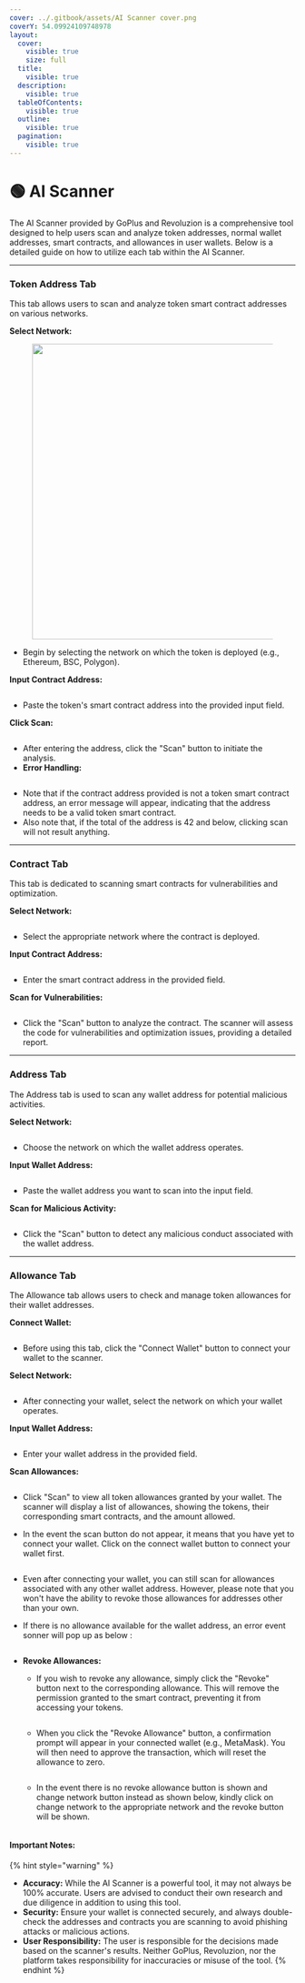 ```yaml
---
cover: ../.gitbook/assets/AI Scanner cover.png
coverY: 54.09924109748978
layout:
  cover:
    visible: true
    size: full
  title:
    visible: true
  description:
    visible: true
  tableOfContents:
    visible: true
  outline:
    visible: true
  pagination:
    visible: true
---
```


# 🟢 AI Scanner

The AI Scanner provided by GoPlus and Revoluzion is a comprehensive tool designed to help users scan and analyze token addresses, normal wallet addresses, smart contracts, and allowances in user wallets. Below is a detailed guide on how to utilize each tab within the AI Scanner.

***

### **Token Address Tab**

This tab allows users to scan and analyze token smart contract addresses on various networks.

**Select Network:**

<figure><img src="../.gitbook/assets/image.png" alt="" width="520"><figcaption></figcaption></figure>

* Begin by selecting the network on which the token is deployed (e.g., Ethereum, BSC, Polygon).



**Input Contract Address:**

<figure><img src="../.gitbook/assets/image (1).png" alt=""><figcaption></figcaption></figure>

* Paste the token's smart contract address into the provided input field.



**Click Scan:**

<figure><img src="../.gitbook/assets/image (2).png" alt=""><figcaption></figcaption></figure>

* After entering the address, click the "Scan" button to initiate the analysis.
* **Error Handling:**

<figure><img src="../.gitbook/assets/image (3).png" alt=""><figcaption></figcaption></figure>

* Note that if the contract address provided is not a token smart contract address, an error message will appear, indicating that the address needs to be a valid token smart contract.
* Also note that, if the total of the address is 42 and below, clicking scan will not result anything.

***

### **Contract Tab**

This tab is dedicated to scanning smart contracts for vulnerabilities and optimization.

**Select Network:**

<figure><img src="../.gitbook/assets/image (13).png" alt=""><figcaption></figcaption></figure>

* Select the appropriate network where the contract is deployed.



**Input Contract Address:**

<figure><img src="../.gitbook/assets/image (14).png" alt=""><figcaption></figcaption></figure>

* Enter the smart contract address in the provided field.



**Scan for Vulnerabilities:**

<figure><img src="../.gitbook/assets/image (15).png" alt=""><figcaption></figcaption></figure>

* Click the "Scan" button to analyze the contract. The scanner will assess the code for vulnerabilities and optimization issues, providing a detailed report.

***

### **Address Tab**

The Address tab is used to scan any wallet address for potential malicious activities.

**Select Network:**

<figure><img src="../.gitbook/assets/image (16).png" alt=""><figcaption></figcaption></figure>

* Choose the network on which the wallet address operates.



**Input Wallet Address:**

<figure><img src="../.gitbook/assets/image (17).png" alt=""><figcaption></figcaption></figure>

* Paste the wallet address you want to scan into the input field.



**Scan for Malicious Activity:**

<figure><img src="../.gitbook/assets/image (18).png" alt=""><figcaption></figcaption></figure>

* Click the "Scan" button to detect any malicious conduct associated with the wallet address.

***

### **Allowance Tab**

The Allowance tab allows users to check and manage token allowances for their wallet addresses.

**Connect Wallet:**

<figure><img src="../.gitbook/assets/image (20).png" alt=""><figcaption></figcaption></figure>

* Before using this tab, click the "Connect Wallet" button to connect your wallet to the scanner.



**Select Network:**

<figure><img src="../.gitbook/assets/image (21).png" alt=""><figcaption></figcaption></figure>

* After connecting your wallet, select the network on which your wallet operates.



**Input Wallet Address:**

<figure><img src="../.gitbook/assets/image (22).png" alt=""><figcaption></figcaption></figure>

* Enter your wallet address in the provided field.



**Scan Allowances:**

<figure><img src="../.gitbook/assets/image (23).png" alt=""><figcaption></figcaption></figure>

* Click "Scan" to view all token allowances granted by your wallet. The scanner will display a list of allowances, showing the tokens, their corresponding smart contracts, and the amount allowed.
*   In the event the scan button do not appear, it means that you have yet to connect your wallet. Click on the connect wallet button to connect your wallet first.

    <figure><img src="../.gitbook/assets/image (10).png" alt=""><figcaption></figcaption></figure>
* Even after connecting your wallet, you can still scan for allowances associated with any other wallet address. However, please note that you won't have the ability to revoke those allowances for addresses other than your own.
*   If there is no allowance available for the wallet address, an error event sonner will pop up as below :&#x20;

    <figure><img src="../.gitbook/assets/image (19).png" alt=""><figcaption></figcaption></figure>
* **Revoke Allowances:**
  *   If you wish to revoke any allowance, simply click the "Revoke" button next to the corresponding allowance. This will remove the permission granted to the smart contract, preventing it from accessing your tokens.

      <figure><img src="../.gitbook/assets/image (8).png" alt=""><figcaption></figcaption></figure>
  *   When you click the "Revoke Allowance" button, a confirmation prompt will appear in your connected wallet (e.g., MetaMask). You will then need to approve the transaction, which will reset the allowance to zero.

      <figure><img src="../.gitbook/assets/image (9).png" alt=""><figcaption></figcaption></figure>
  *   In the event there is no revoke allowance button is shown and change network button instead as shown below, kindly click on change network to the appropriate network and the revoke button will be shown.

      <figure><img src="../.gitbook/assets/image (6).png" alt=""><figcaption></figcaption></figure>

#### Important Notes:

{% hint style="warning" %}
* **Accuracy:** While the AI Scanner is a powerful tool, it may not always be 100% accurate. Users are advised to conduct their own research and due diligence in addition to using this tool.
* **Security:** Ensure your wallet is connected securely, and always double-check the addresses and contracts you are scanning to avoid phishing attacks or malicious actions.
* **User Responsibility:** The user is responsible for the decisions made based on the scanner's results. Neither GoPlus, Revoluzion, nor the platform takes responsibility for inaccuracies or misuse of the tool.
{% endhint %}
